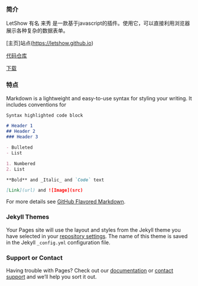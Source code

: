 ### 简介

LetShow 有名 来秀
是一款基于javascript的插件。使用它，可以直接利用浏览器展示各种复杂的数据表单。

[主页]站点(https://letshow.github.io)

[代码仓库](https://github.com/LetShow/letshow)

[下载](https://letshow.github.io/dist)

### 特点

Markdown is a lightweight and easy-to-use syntax for styling your writing. It includes conventions for

```markdown
Syntax highlighted code block

# Header 1
## Header 2
### Header 3

- Bulleted
- List

1. Numbered
2. List

**Bold** and _Italic_ and `Code` text

[Link](url) and ![Image](src)
```

For more details see [GitHub Flavored Markdown](https://guides.github.com/features/mastering-markdown/).

### Jekyll Themes

Your Pages site will use the layout and styles from the Jekyll theme you have selected in your [repository settings](https://github.com/LetShow/letshow.github.io/settings). The name of this theme is saved in the Jekyll `_config.yml` configuration file.

### Support or Contact

Having trouble with Pages? Check out our [documentation](https://help.github.com/categories/github-pages-basics/) or [contact support](https://github.com/contact) and we’ll help you sort it out.
